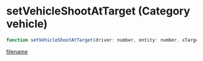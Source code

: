 # setVehicleShootAtTarget (Category vehicle)

```js
function setVehicleShootAtTarget(driver: number, entity: number, xTarget: number, yTarget: number, zTarget: number): void
```

[filename](setVehicleShootAtTarget_m.md ':include')